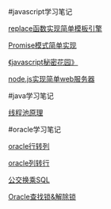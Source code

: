 #javascript学习笔记

[replace函数实现简单模板引擎](https://github.com/hbyuan/study/tree/master/js/replaceAll)

[Promise模式简单实现](https://github.com/hbyuan/study/tree/master/js/promise)

[《javascript秘密花园》](http://bonsaiden.github.io/JavaScript-Garden/zh/)

[node.js实现简单web服务器](https://github.com/hbyuan/study/tree/master/js/nodejshttpserver)



#java学习笔记

[线程池原理](https://github.com/hbyuan/study/tree/master/java/threadpool)

#oracle学习笔记

[oracle行转列](https://github.com/hbyuan/study/tree/master/oracle/pivot)

[oracle列转行](https://github.com/hbyuan/study/tree/master/oracle/unpivot)

[公交换乘SQL](https://github.com/hbyuan/study/tree/master/oracle/busline)

[Oracle查找锁&解除锁](https://github.com/hbyuan/study/tree/master/oracle/findlockandkill)